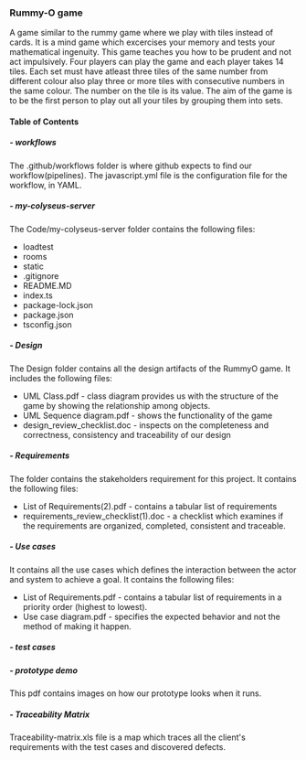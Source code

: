 ### Rummy-O game
A game similar to the rummy game where we play with tiles instead of cards. It is a mind game which excercises your memory and tests your mathematical ingenuity. This game teaches you how to be prudent and not act impulsively. Four players can play the game and each player takes 14 tiles. Each set must have atleast three tiles of the same number from different colour also play three or more tiles with consecutive numbers in the same colour. The number on the tile is its value.
The aim of the game is to be the first person to play out all your tiles by grouping them into sets.

#### Table of Contents

##### - workflows
The .github/workflows folder is where github expects to find our workflow(pipelines).
The javascript.yml file is the configuration file for the workflow, in YAML.

##### - my-colyseus-server
The Code/my-colyseus-server folder contains the following files:
* loadtest 
* rooms
* static
* .gitignore
* README.MD
* index.ts
* package-lock.json
* package.json
* tsconfig.json

##### - Design
The Design folder contains all the design artifacts of the RummyO game. It includes the following files:
* UML Class.pdf - class diagram provides us with the structure of the game by showing the relationship among objects. 
* UML Sequence diagram.pdf - shows the functionality of the game
* design_review_checklist.doc - inspects on the completeness and correctness, consistency and traceability of our design

##### - Requirements
The folder contains the stakeholders requirement for this project. It contains the following files:

* List of Requirements(2).pdf - contains a tabular list of requirements
* requirements_review_checklist(1).doc - a checklist which examines if the requirements are organized, completed, consistent and traceable. 

##### - Use cases 
It contains all the use cases which defines the interaction between the actor and system to achieve a goal. It contains the following files: 
* List of Requirements.pdf - contains a tabular list of requirements in a priority order (highest to lowest).
* Use case diagram.pdf - specifies the expected behavior and not the method of making it happen.

##### - test cases




##### - prototype demo 
This pdf contains images on how our prototype looks when it runs.


##### - Traceability Matrix
Traceability-matrix.xls file is a map which traces all the client's requirements with the test cases and discovered defects.






